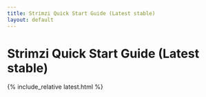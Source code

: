 ```yaml
---
title: Strimzi Quick Start Guide (Latest stable)
layout: default
---
```


<h1>Strimzi Quick Start Guide (Latest stable)</h1>

{% include_relative latest.html %}
